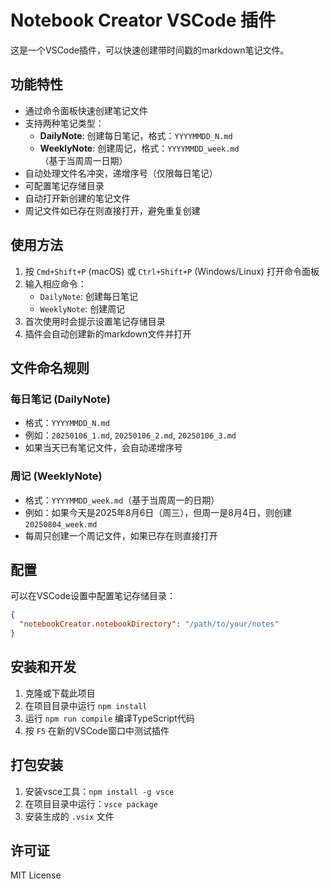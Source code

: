 # Notebook Creator VSCode 插件

这是一个VSCode插件，可以快速创建带时间戳的markdown笔记文件。

## 功能特性

- 通过命令面板快速创建笔记文件
- 支持两种笔记类型：
  - **DailyNote**: 创建每日笔记，格式：`YYYYMMDD_N.md`
  - **WeeklyNote**: 创建周记，格式：`YYYYMMDD_week.md`（基于当周周一日期）
- 自动处理文件名冲突，递增序号（仅限每日笔记）
- 可配置笔记存储目录
- 自动打开新创建的笔记文件
- 周记文件如已存在则直接打开，避免重复创建

## 使用方法

1. 按 `Cmd+Shift+P` (macOS) 或 `Ctrl+Shift+P` (Windows/Linux) 打开命令面板
2. 输入相应命令：
   - `DailyNote`: 创建每日笔记
   - `WeeklyNote`: 创建周记
3. 首次使用时会提示设置笔记存储目录
4. 插件会自动创建新的markdown文件并打开

## 文件命名规则

### 每日笔记 (DailyNote)
- 格式：`YYYYMMDD_N.md`
- 例如：`20250106_1.md`, `20250106_2.md`, `20250106_3.md`
- 如果当天已有笔记文件，会自动递增序号

### 周记 (WeeklyNote)
- 格式：`YYYYMMDD_week.md`（基于当周周一的日期）
- 例如：如果今天是2025年8月6日（周三），但周一是8月4日，则创建 `20250804_week.md`
- 每周只创建一个周记文件，如果已存在则直接打开

## 配置

可以在VSCode设置中配置笔记存储目录：

```json
{
  "notebookCreator.notebookDirectory": "/path/to/your/notes"
}
```

## 安装和开发

1. 克隆或下载此项目
2. 在项目目录中运行 `npm install`
3. 运行 `npm run compile` 编译TypeScript代码
4. 按 `F5` 在新的VSCode窗口中测试插件

## 打包安装

1. 安装vsce工具：`npm install -g vsce`
2. 在项目目录中运行：`vsce package`
3. 安装生成的 `.vsix` 文件

## 许可证

MIT License